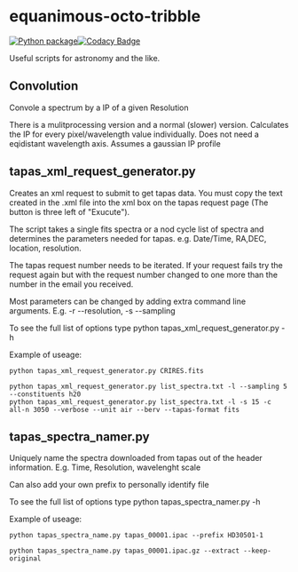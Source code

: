 # equanimous-octo-tribble

[![Python package](https://github.com/jason-neal/equanimous-octo-tribble/actions/workflows/python-package.yml/badge.svg?branch=master)](https://github.com/jason-neal/equanimous-octo-tribble/actions/workflows/python-package.yml)[![Codacy Badge](https://api.codacy.com/project/badge/Grade/7fc5c278070a4ff188f5c88cccd6be64)](https://www.codacy.com/app/jason-neal/equanimous-octo-tribble?utm_source=github.com&utm_medium=referral&utm_content=jason-neal/equanimous-octo-tribble&utm_campaign=badger)

Useful scripts for astronomy and the like.

## Convolution
Convole a spectrum by a IP of a given Resolution

There is a mulitprocessing version and a normal (slower) version.
Calculates the IP for every pixel/wavelength value individually.
Does not need a eqidistant wavelength axis.
Assumes a gaussian IP profile


## tapas_xml_request_generator.py
Creates an xml request to submit to get tapas data. 
You must copy the text created in the .xml file into the xml box on the tapas request page (The button is three left of "Exucute"). 

The script takes a single fits spectra or a nod cycle list of spectra and determines the parameters needed for tapas. e.g. Date/Time, RA,DEC, location, resolution.


The tapas request number needs to be iterated. If your request fails try the request again but with the request number changed to one more than the number in the email you received.

Most parameters can be changed by adding extra command line arguments.
E.g.   -r --resolution, -s --sampling

To see the full list of options type 
    python tapas_xml_request_generator.py -h 

Example of useage:

    python tapas_xml_request_generator.py CRIRES.fits 

    python tapas_xml_request_generator.py list_spectra.txt -l --sampling 5 --constituents h20
    python tapas_xml_request_generator.py list_spectra.txt -l -s 15 -c all-n 3050 --verbose --unit air --berv --tapas-format fits


## tapas_spectra_namer.py

Uniquely name the spectra downloaded from tapas out of the header information.
E.g. Time, Resolution, wavelenght scale

Can also add your own prefix to personally identify file

To see the full list of options type
python tapas_spectra_namer.py -h

Example of useage:

    python tapas_spectra_name.py tapas_00001.ipac --prefix HD30501-1

    python tapas_spectra_name.py tapas_00001.ipac.gz --extract --keep-original
